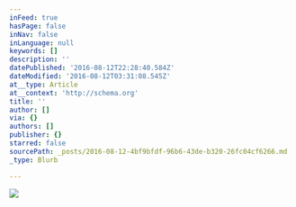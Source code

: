 ```yaml
---
inFeed: true
hasPage: false
inNav: false
inLanguage: null
keywords: []
description: ''
datePublished: '2016-08-12T22:28:40.584Z'
dateModified: '2016-08-12T03:31:08.545Z'
at__type: Article
at__context: 'http://schema.org'
title: ''
author: []
via: {}
authors: []
publisher: {}
starred: false
sourcePath: _posts/2016-08-12-4bf9bfdf-96b6-43de-b320-26fc04cf6266.md
_type: Blurb

---
```

![](https://the-grid-user-content.s3-us-west-2.amazonaws.com/d267689c-3dfd-466a-9c35-5264b8cd2e15.png)